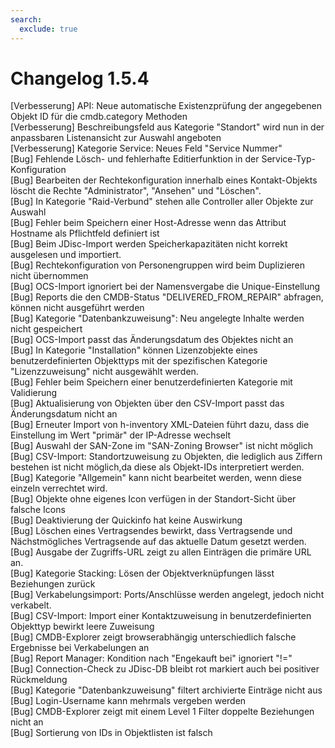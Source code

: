```yaml
---
search:
  exclude: true
---
```

# Changelog 1.5.4
<!-- cSpell:disable -->
<!-- markdownlint-disable MD052 -->
[Verbesserung]  API: Neue automatische Existenzprüfung der angegebenen Objekt ID für die cmdb.category Methoden<br>
[Verbesserung]  Beschreibungsfeld aus Kategorie "Standort" wird nun in der anpassbaren Listenansicht zur Auswahl angeboten<br>
[Verbesserung]  Kategorie Service: Neues Feld "Service Nummer"<br>
[Bug]           Fehlende Lösch- und fehlerhafte Editierfunktion in der Service-Typ-Konfiguration<br>
[Bug]           Bearbeiten der Rechtekonfiguration innerhalb eines Kontakt-Objekts löscht die Rechte "Administrator", "Ansehen" und "Löschen".<br>
[Bug]           In Kategorie "Raid-Verbund" stehen alle Controller aller Objekte zur Auswahl<br>
[Bug]           Fehler beim Speichern einer Host-Adresse wenn das Attribut Hostname als Pflichtfeld definiert ist<br>
[Bug]           Beim JDisc-Import werden Speicherkapazitäten nicht korrekt ausgelesen und importiert.<br>
[Bug]           Rechtekonfiguration von Personengruppen wird beim Duplizieren nicht übernommen<br>
[Bug]           OCS-Import ignoriert bei der Namensvergabe die Unique-Einstellung<br>
[Bug]           Reports die den CMDB-Status "DELIVERED_FROM_REPAIR" abfragen, können nicht ausgeführt werden<br>
[Bug]           Kategorie "Datenbankzuweisung": Neu angelegte Inhalte werden nicht gespeichert<br>
[Bug]           OCS-Import passt das Änderungsdatum des Objektes nicht an<br>
[Bug]           In Kategorie "Installation" können Lizenzobjekte eines benutzerdefinierten Objekttyps mit der spezifischen Kategorie "Lizenzzuweisung" nicht ausgewählt werden.<br>
[Bug]           Fehler beim Speichern einer benutzerdefinierten Kategorie mit Validierung<br>
[Bug]           Aktualisierung von Objekten über den CSV-Import passt das Änderungsdatum nicht an<br>
[Bug]           Erneuter Import von h-inventory XML-Dateien führt dazu, dass die Einstellung im Wert "primär" der IP-Adresse wechselt<br>
[Bug]           Auswahl der SAN-Zone im "SAN-Zoning Browser" ist nicht möglich<br>
[Bug]           CSV-Import: Standortzuweisung zu Objekten, die lediglich aus Ziffern bestehen ist nicht möglich,da diese als Objekt-IDs interpretiert werden.<br>
[Bug]           Kategorie "Allgemein" kann nicht bearbeitet werden, wenn diese einzeln verrechtet wird.<br>
[Bug]           Objekte ohne eigenes Icon verfügen in der Standort-Sicht über falsche Icons<br>
[Bug]           Deaktivierung der Quickinfo hat keine Auswirkung<br>
[Bug]           Löschen eines Vertragsendes bewirkt, dass Vertragsende und Nächstmögliches Vertragsende auf das aktuelle Datum gesetzt werden.<br>
[Bug]           Ausgabe der Zugriffs-URL zeigt zu allen Einträgen die primäre URL an.<br>
[Bug]           Kategorie Stacking: Lösen der Objektverknüpfungen lässt Beziehungen zurück<br>
[Bug]           Verkabelungsimport: Ports/Anschlüsse werden angelegt, jedoch nicht verkabelt.<br>
[Bug]           CSV-Import: Import einer Kontaktzuweisung in benutzerdefinierten Objekttyp bewirkt leere Zuweisung<br>
[Bug]           CMDB-Explorer zeigt browserabhängig unterschiedlich falsche Ergebnisse bei Verkabelungen an<br>
[Bug]           Report Manager: Kondition nach "Engekauft bei" ignoriert "!="<br>
[Bug]           Connection-Check zu JDisc-DB bleibt rot markiert auch bei positiver Rückmeldung<br>
[Bug]           Kategorie "Datenbankzuweisung" filtert archivierte Einträge nicht aus<br>
[Bug]           Login-Username kann mehrmals vergeben werden<br>
[Bug]           CMDB-Explorer zeigt mit einem Level 1 Filter doppelte Beziehungen nicht an<br>
[Bug]           Sortierung von IDs in Objektlisten ist falsch<br>
